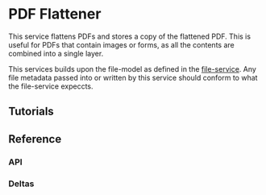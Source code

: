 # PDF Flattener

This service flattens PDFs and stores a copy of the flattened PDF. This is useful for PDFs that contain images or forms, as all the contents are combined into a single layer.

This services builds upon the file-model as defined in the [file-service](https://github.com/mu-semtech/file-service). Any file metadata passed into or written by this service should conform to what the file-service expeccts.

## Tutorials

## Reference

### API

### Deltas

